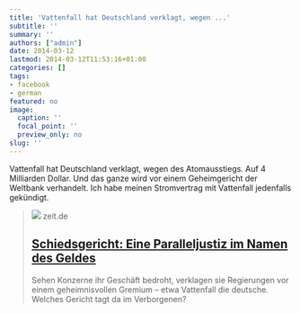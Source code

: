 ```yaml
---
title: 'Vattenfall hat Deutschland verklagt, wegen ...'
subtitle: ''
summary: ''
authors: ["admin"]
date: 2014-03-12
lastmod: 2014-03-12T11:53:16+01:00
categories: []
tags:
- facebook
- german
featured: no
image:
  caption: ''
  focal_point: ''
  preview_only: no
slug: ''
---
```

Vattenfall hat Deutschland verklagt, wegen des Atomausstiegs. Auf 4 Milliarden Dollar. Und das ganze wird vor einem Geheimgericht der Weltbank verhandelt. Ich habe meinen Stromvertrag mit Vattenfall jedenfalls gekündigt.
> [![](https://img.zeit.de/administratives/sharing/fallback-image/wide__1300x731)](http://www.zeit.de/2014/10/investitionsschutz-schiedsgericht-icsid-schattenjustiz/komplettansicht)
> zeit.de
> ## [Schiedsgericht: Eine Paralleljustiz im Namen des Geldes](http://www.zeit.de/2014/10/investitionsschutz-schiedsgericht-icsid-schattenjustiz/komplettansicht)
>
>Sehen Konzerne ihr Geschäft bedroht, verklagen sie Regierungen vor einem geheimnisvollen Gremium – etwa Vattenfall die deutsche. Welches Gericht tagt da im Verborgenen?


